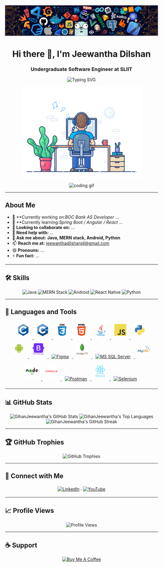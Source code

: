 ![Header Image](https://github.com/GihanJeewantha/GihanJeewantha/raw/main/header_.png)

<h1 align="center">Hi there 👋, I'm Jeewantha Dilshan</h1>
<h3 align="center">Undergraduate Software Engineer at SLIIT</h3>

<p align="center">
  <img src="https://readme-typing-svg.herokuapp.com?size=24&width=500&lines=Welcome+to+my+GitHub+profile!;I+am+an+enthusiastic+software+engineer." alt="Typing SVG">
</p>

<p align="center">
  <img alt="coding gif" width="400" src="https://github.com/GihanJeewantha/GihanJeewantha/blob/main/68747470733a2f2f7468756d62732e6766796361742e636f6d2f4576696c4e657874446576696c666973682d736d616c6c2e676966.gif">
</p>

<p align="center">
  <img src="https://github.com/GihanJeewantha/GihanJeewantha/blob/main/fun_coding.gif" alt="coding gif" width="400">
</p>


---

## About Me

- 🔭 **Currently working on:*BOC Bank AS Developer* ...
- 🌱 **Currently learning:*Spring Boot / Angular / React* ...
- 👯 **Looking to collaborate on:** ...
- 🤔 **Need help with:** ...
- 💬 **Ask me about:** **Java, MERN stack, Android, Python**
- 📫 **Reach me at:** [jeewanthadilshanjd@gmail.com](mailto:jeewanthadilshanjd@gmail.com)
- 😄 **Pronouns:** ...
- ⚡ **Fun fact:** ...

---

## 🛠️ Skills

<p align="center">
  <img src="https://img.shields.io/badge/Java-%23ED8B00.svg?style=for-the-badge&logo=java&logoColor=white" alt="Java">
  <img src="https://img.shields.io/badge/MERN-4EB1BA.svg?style=for-the-badge&logo=react&logoColor=white" alt="MERN Stack">
  <img src="https://img.shields.io/badge/Android-3DDC84.svg?style=for-the-badge&logo=android&logoColor=white" alt="Android">
  <img src="https://img.shields.io/badge/React_Native-20232A.svg?style=for-the-badge&logo=react&logoColor=61DAFB" alt="React Native">
  <img src="https://img.shields.io/badge/Python-3670A0.svg?style=for-the-badge&logo=python&logoColor=ffdd54" alt="Python">
</p>

---

## 🧰 Languages and Tools

<p align="center">
  <a href="https://www.cprogramming.com/" target="_blank" rel="noreferrer">
    <img src="https://raw.githubusercontent.com/devicons/devicon/master/icons/c/c-original.svg" alt="C" width="40" height="40" style="margin: 10px;">
  </a>
  <a href="https://www.w3schools.com/cpp/" target="_blank" rel="noreferrer">
    <img src="https://raw.githubusercontent.com/devicons/devicon/master/icons/cplusplus/cplusplus-original.svg" alt="C++" width="40" height="40" style="margin: 10px;">
  </a>
  <a href="https://www.w3schools.com/css/" target="_blank" rel="noreferrer">
    <img src="https://raw.githubusercontent.com/devicons/devicon/master/icons/css3/css3-original-wordmark.svg" alt="CSS" width="40" height="40" style="margin: 10px;">
  </a>
  <a href="https://www.w3.org/html/" target="_blank" rel="noreferrer">
    <img src="https://raw.githubusercontent.com/devicons/devicon/master/icons/html5/html5-original-wordmark.svg" alt="HTML5" width="40" height="40" style="margin: 10px;">
  </a>
  <a href="https://www.java.com" target="_blank" rel="noreferrer">
    <img src="https://raw.githubusercontent.com/devicons/devicon/master/icons/java/java-original.svg" alt="Java" width="40" height="40" style="margin: 10px;">
  </a>
  <a href="https://developer.mozilla.org/en-US/docs/Web/JavaScript" target="_blank" rel="noreferrer">
    <img src="https://raw.githubusercontent.com/devicons/devicon/master/icons/javascript/javascript-original.svg" alt="JavaScript" width="40" height="40" style="margin: 10px;">
  </a>
  <a href="https://pandas.pydata.org/" target="_blank" rel="noreferrer">
    <img src="https://raw.githubusercontent.com/devicons/devicon/master/icons/python/python-original.svg" alt="Python" width="40" height="40" style="margin: 10px;">
  </a>
  <a href="https://developer.android.com" target="_blank" rel="noreferrer">
    <img src="https://raw.githubusercontent.com/devicons/devicon/master/icons/android/android-original-wordmark.svg" alt="Android" width="40" height="40" style="margin: 10px;">
  </a>
  <a href="https://getbootstrap.com" target="_blank" rel="noreferrer">
    <img src="https://raw.githubusercontent.com/devicons/devicon/master/icons/bootstrap/bootstrap-plain-wordmark.svg" alt="Bootstrap" width="40" height="40" style="margin: 10px;">
  </a>
  <a href="https://www.figma.com/" target="_blank" rel="noreferrer">
    <img src="https://www.vectorlogo.zone/logos/figma/figma-icon.svg" alt="Figma" width="40" height="40" style="margin: 10px;">
  </a>
  <a href="https://www.mongodb.com/" target="_blank" rel="noreferrer">
    <img src="https://raw.githubusercontent.com/devicons/devicon/master/icons/mongodb/mongodb-original-wordmark.svg" alt="MongoDB" width="40" height="40" style="margin: 10px;">
  </a>
  <a href="https://www.microsoft.com/en-us/sql-server" target="_blank" rel="noreferrer">
    <img src="https://www.svgrepo.com/show/303229/microsoft-sql-server-logo.svg" alt="MS SQL Server" width="40" height="40" style="margin: 10px;">
  </a>
  <a href="https://www.mysql.com/" target="_blank" rel="noreferrer">
    <img src="https://raw.githubusercontent.com/devicons/devicon/master/icons/mysql/mysql-original-wordmark.svg" alt="MySQL" width="40" height="40" style="margin: 10px;">
  </a>
  <a href="https://nodejs.org" target="_blank" rel="noreferrer">
    <img src="https://raw.githubusercontent.com/devicons/devicon/master/icons/nodejs/nodejs-original-wordmark.svg" alt="Node.js" width="40" height="40" style="margin: 10px;">
  </a>
  <a href="https://www.oracle.com/" target="_blank" rel="noreferrer">
    <img src="https://raw.githubusercontent.com/devicons/devicon/master/icons/oracle/oracle-original.svg" alt="Oracle" width="40" height="40" style="margin: 10px;">
  </a>
  <a href="https://postman.com" target="_blank" rel="noreferrer">
    <img src="https://www.vectorlogo.zone/logos/getpostman/getpostman-icon.svg" alt="Postman" width="40" height="40" style="margin: 10px;">
  </a>
  <a href="https://reactjs.org/" target="_blank" rel="noreferrer">
    <img src="https://raw.githubusercontent.com/devicons/devicon/master/icons/react/react-original-wordmark.svg" alt="React" width="40" height="40" style="margin: 10px;">
  </a>
  <a href="https://www.selenium.dev" target="_blank" rel="noreferrer">
    <img src="https://raw.githubusercontent.com/detain/svg-logos/780f25886640cef088af994181646db2f6b1a3f8/svg/selenium-logo.svg" alt="Selenium" width="40" height="40" style="margin: 10px;">
  </a>
</p>

---

## 📊 GitHub Stats

<div align="center">
  <img src="https://github-readme-stats.vercel.app/api?username=GihanJeewantha&show_icons=true&theme=radical" alt="GihanJeewantha's GitHub Stats" height="180em"/>
  <img src="https://github-readme-stats.vercel.app/api/top-langs/?username=GihanJeewantha&layout=compact&theme=radical" alt="GihanJeewantha's Top Languages" height="180em"/>
  <img src="https://github-readme-streak-stats.herokuapp.com/?user=GihanJeewantha&theme=radical" alt="GihanJeewantha's GitHub Streak" height="180em"/>
</div>

---

## 🏆 GitHub Trophies

<div align="center">
  <img src="https://github-profile-trophy.vercel.app/?username=GihanJeewantha&theme=onedark" alt="GitHub Trophies" />
</div>

---

## 🔗 Connect with Me

<div align="center">
  <a href="https://www.linkedin.com/in/jeewantha-dilshan/" target="_blank">
    <img src="https://img.shields.io/badge/LinkedIn-%230077B5.svg?style=for-the-badge&logo=linkedin&logoColor=white" alt="LinkedIn" height="40" style="vertical-align:top; margin:4px">
  </a>
  <a href="#" target="_blank">
    <img src="https://img.shields.io/badge/YouTube-FF0000.svg?style=for-the-badge&logo=youtube&logoColor=white" alt="YouTube" height="40" style="vertical-align:top; margin:4px">
  </a>
</div>

---

## 📈 Profile Views

<p align="center">
  <img src="https://komarev.com/ghpvc/?username=GihanJeewantha&label=Profile%20views&color=0e75b6&style=flat" alt="Profile Views" />
</p>

---

## ☕ Support

<p align="center">
  <a href="https://www.buymeacoffee.com/jeewantha" target="_blank">
    <img src="https://img.shields.io/badge/Buy%20Me%20A%20Coffee-F7DF1E.svg?style=for-the-badge&logo=buy-me-a-coffee&logoColor=black" alt="Buy Me A Coffee">
  </a>
</p>
